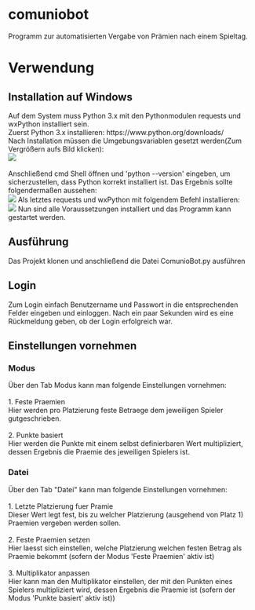 # comuniobot
Programm zur automatisierten Vergabe von Prämien nach einem Spieltag.

<h1>Verwendung</h1>
<h2>Installation auf Windows</h2>
Auf dem System muss Python 3.x mit den Pythonmodulen requests und wxPython installiert sein.<br>
Zuerst Python 3.x installieren: https://www.python.org/downloads/<br>
Nach Installation müssen die Umgebungsvariablen gesetzt werden(Zum Vergrößern aufs Bild klicken):<br>
<img src="https://raw.githubusercontent.com/nliakm/comuniobot/master/ReadmeImages/pythonInstallationWin10PS.png" /> <br><br>
Anschließend cmd Shell öffnen und 'python --version' eingeben, um sicherzustellen, dass Python korrekt installiert ist. Das Ergebnis sollte folgendermaßen aussehen:<br>
<img src="https://raw.githubusercontent.com/nliakm/comuniobot/master/ReadmeImages/cmdPythonVersion.png" />
Als letztes requests und wxPython mit folgendem Befehl installieren:<br>
<img src="https://raw.githubusercontent.com/nliakm/comuniobot/master/ReadmeImages/pythonInstallRequestAndWxPython.png" />
Nun sind alle Voraussetzungen installiert und das Programm kann gestartet werden. 

<h2>Ausführung</h2>
Das Projekt klonen und anschließend die Datei ComunioBot.py ausführen
<h2>Login</h2>
Zum Login einfach Benutzername und Passwort in die entsprechenden Felder eingeben und einloggen.
Nach ein paar Sekunden wird es eine Rückmeldung geben, ob der Login erfolgreich war.
<h2>Einstellungen vornehmen</h2>
<h3>Modus</h3>
Über den Tab Modus kann man folgende Einstellungen vornehmen:<br><br>
1. Feste Praemien<br>
Hier werden pro Platzierung feste Betraege dem jeweiligen Spieler gutgeschrieben.<br><br>
2. Punkte basiert<br>
Hier werden die Punkte mit einem selbst definierbaren Wert multipliziert, dessen Ergebnis die Praemie des jeweiligen Spielers ist.
<h3>Datei</h3>
Über den Tab "Datei" kann man folgende Einstellungen vornehmen:<br><br>
1. Letzte Platzierung fuer Pramie<br>
Dieser Wert legt fest, bis zu welcher Platzierung (ausgehend von Platz 1) Praemien vergeben werden sollen.<br><br>
2. Feste Praemien setzen<br>
Hier laesst sich einstellen, welche Platzierung welchen festen Betrag als Praemie bekommt (sofern der Modus 'Feste Praemien' aktiv ist)<br><br>
3. Multiplikator anpassen<br>
Hier kann man den Multiplikator einstellen, der mit den Punkten eines Spielers multipliziert wird, dessen Ergebnis die Praemie ist (sofern der Modus 'Punkte basiert' aktiv ist))
